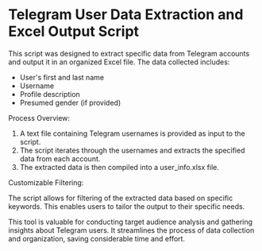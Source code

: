 # Telegram User Data Extraction and Excel Output Script
 
This script was designed to extract specific data from Telegram accounts and output it in an organized Excel file. The data collected includes:

- User's first and last name
- Username
- Profile description
- Presumed gender (if provided)

Process Overview:

1. A text file containing Telegram usernames is provided as input to the script.
2. The script iterates through the usernames and extracts the specified data from each account.
3. The extracted data is then compiled into a user_info.xlsx file.

Customizable Filtering:

The script allows for filtering of the extracted data based on specific keywords. This enables users to tailor the output to their specific needs.

This tool is valuable for conducting target audience analysis and gathering insights about Telegram users. It streamlines the process of data collection and organization, saving considerable time and effort.

